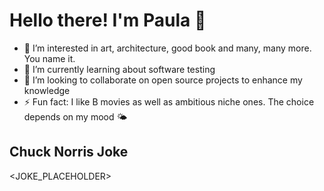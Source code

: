 <div align="left">
  <h1>Hello there! I'm Paula 👋</h1>
</div>

- 👀 I’m interested in art, architecture, good book and many, many more. You name it.
- 🌱 I’m currently learning about software testing
- 💞️ I’m looking to collaborate on open source projects to enhance my knowledge
- ⚡ Fun fact: I like B movies as well as ambitious niche ones. The choice depends on my mood 🌤️

## Chuck Norris Joke
<JOKE_PLACEHOLDER>

<!---
PaulaHum/PaulaHum is a ✨ special ✨ repository because its `README.md` (this file) appears on your GitHub profile.
You can click the Preview link to take a look at your changes.
--->
